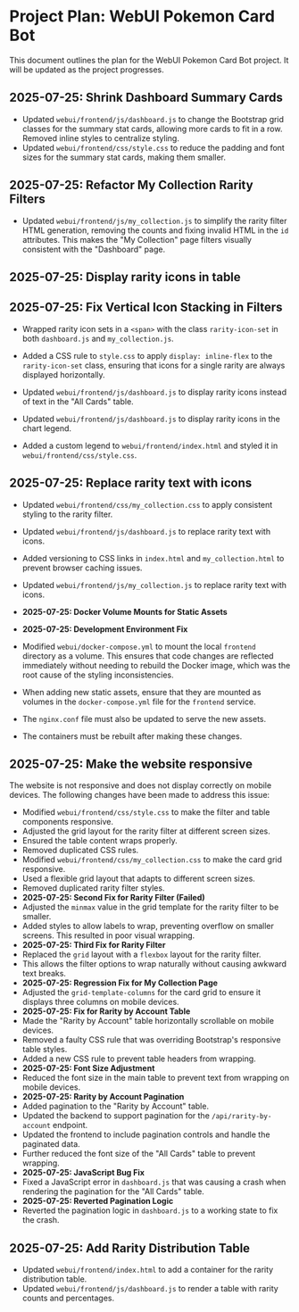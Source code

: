 # Project Plan: WebUI Pokemon Card Bot

This document outlines the plan for the WebUI Pokemon Card Bot project. It will be updated as the project progresses.

## 2025-07-25: Shrink Dashboard Summary Cards

- Updated `webui/frontend/js/dashboard.js` to change the Bootstrap grid classes for the summary stat cards, allowing more cards to fit in a row. Removed inline styles to centralize styling.
- Updated `webui/frontend/css/style.css` to reduce the padding and font sizes for the summary stat cards, making them smaller.

## 2025-07-25: Refactor My Collection Rarity Filters

- Updated `webui/frontend/js/my_collection.js` to simplify the rarity filter HTML generation, removing the counts and fixing invalid HTML in the `id` attributes. This makes the "My Collection" page filters visually consistent with the "Dashboard" page.

## 2025-07-25: Display rarity icons in table

## 2025-07-25: Fix Vertical Icon Stacking in Filters

- Wrapped rarity icon sets in a `<span>` with the class `rarity-icon-set` in both `dashboard.js` and `my_collection.js`.
- Added a CSS rule to `style.css` to apply `display: inline-flex` to the `rarity-icon-set` class, ensuring that icons for a single rarity are always displayed horizontally.

- Updated `webui/frontend/js/dashboard.js` to display rarity icons instead of text in the "All Cards" table.
- Updated `webui/frontend/js/dashboard.js` to display rarity icons in the chart legend.
- Added a custom legend to `webui/frontend/index.html` and styled it in `webui/frontend/css/style.css`.

## 2025-07-25: Replace rarity text with icons
- Updated `webui/frontend/css/my_collection.css` to apply consistent styling to the rarity filter.

- Updated `webui/frontend/js/dashboard.js` to replace rarity text with icons.
- Added versioning to CSS links in `index.html` and `my_collection.html` to prevent browser caching issues.
- Updated `webui/frontend/js/my_collection.js` to replace rarity text with icons.
- **2025-07-25: Docker Volume Mounts for Static Assets**
- **2025-07-25: Development Environment Fix**
- Modified `webui/docker-compose.yml` to mount the local `frontend` directory as a volume. This ensures that code changes are reflected immediately without needing to rebuild the Docker image, which was the root cause of the styling inconsistencies.
- When adding new static assets, ensure that they are mounted as volumes in the `docker-compose.yml` file for the `frontend` service.
- The `nginx.conf` file must also be updated to serve the new assets.
- The containers must be rebuilt after making these changes.
## 2025-07-25: Make the website responsive

The website is not responsive and does not display correctly on mobile devices. The following changes have been made to address this issue:

- Modified `webui/frontend/css/style.css` to make the filter and table components responsive.
- Adjusted the grid layout for the rarity filter at different screen sizes.
- Ensured the table content wraps properly.
- Removed duplicated CSS rules.
- Modified `webui/frontend/css/my_collection.css` to make the card grid responsive.
- Used a flexible grid layout that adapts to different screen sizes.
- Removed duplicated rarity filter styles.
- **2025-07-25: Second Fix for Rarity Filter (Failed)**
- Adjusted the `minmax` value in the grid template for the rarity filter to be smaller.
- Added styles to allow labels to wrap, preventing overflow on smaller screens. This resulted in poor visual wrapping.
- **2025-07-25: Third Fix for Rarity Filter**
- Replaced the `grid` layout with a `flexbox` layout for the rarity filter.
- This allows the filter options to wrap naturally without causing awkward text breaks.
- **2025-07-25: Regression Fix for My Collection Page**
- Adjusted the `grid-template-columns` for the card grid to ensure it displays three columns on mobile devices.
- **2025-07-25: Fix for Rarity by Account Table**
- Made the "Rarity by Account" table horizontally scrollable on mobile devices.
- Removed a faulty CSS rule that was overriding Bootstrap's responsive table styles.
- Added a new CSS rule to prevent table headers from wrapping.
- **2025-07-25: Font Size Adjustment**
- Reduced the font size in the main table to prevent text from wrapping on mobile devices.
- **2025-07-25: Rarity by Account Pagination**
- Added pagination to the "Rarity by Account" table.
- Updated the backend to support pagination for the `/api/rarity-by-account` endpoint.
- Updated the frontend to include pagination controls and handle the paginated data.
- Further reduced the font size of the "All Cards" table to prevent wrapping.
- **2025-07-25: JavaScript Bug Fix**
- Fixed a JavaScript error in `dashboard.js` that was causing a crash when rendering the pagination for the "All Cards" table.
- **2025-07-25: Reverted Pagination Logic**
- Reverted the pagination logic in `dashboard.js` to a working state to fix the crash.

## 2025-07-25: Add Rarity Distribution Table

- Updated `webui/frontend/index.html` to add a container for the rarity distribution table.
- Updated `webui/frontend/js/dashboard.js` to render a table with rarity counts and percentages.